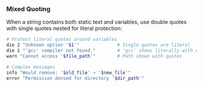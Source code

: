 ### Mixed Quoting

When a string contains both static text and variables, use double quotes with single quotes nested for literal protection:

```bash
# Protect literal quotes around variables
die 2 "Unknown option '$1'"              # Single quotes are literal
die 1 "'gcc' compiler not found."        # 'gcc' shows literally with quotes
warn "Cannot access '$file_path'"        # Path shown with quotes

# Complex messages
info "Would remove: '$old_file' → '$new_file'"
error "Permission denied for directory '$dir_path'"
```
